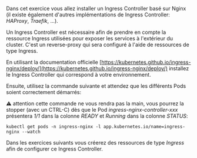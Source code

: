 
Dans cet exercice vous allez installer un Ingress Controller basé sur Nginx (il existe également d'autres implémentations de Ingress Controller: *HAProxy*, *Traefik*, ...).

Un Ingress Controller est nécessaire afin de prendre en compte la ressource Ingress utilisées pour exposer les services à l'extérieur du cluster. C'est un reverse-proxy qui sera configuré à l'aide de ressources de type Ingress.

En utilisant la documentation officielle [https://kubernetes.github.io/ingress-nginx/deploy/](https://kubernetes.github.io/ingress-nginx/deploy/) installez le Ingress Controller qui correspond à votre environnement.

Ensuite, utilisez la commande suivante et attendez que les différents Pods soient correctement démarrés:

:warning: attention cette commande ne vous rendra pas la main, vous pourrez la stopper (avec un CTRL-C) dès que le Pod *ingress-nginx-controller-xxx* présentera *1/1* dans la colonne *READY* et *Running* dans la colonne *STATUS*:

```
kubectl get pods -n ingress-nginx -l app.kubernetes.io/name=ingress-nginx --watch
```

Dans les exercices suivants vous créerez des ressources de type *Ingress* afin de configurer ce Ingress Controller.